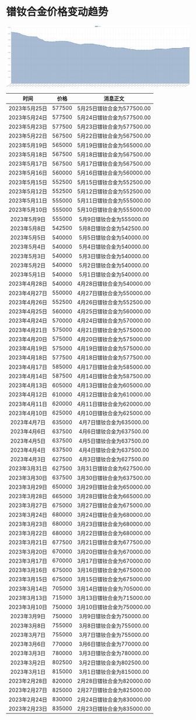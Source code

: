 # 镨钕合金价格变动趋势 



![praseodymiumNeodymiumAlloy-镨钕合金](../../img/praseodymiumNeodymiumAlloy.png)



| 时间 | 价格 | 消息正文 |
|:--:|:--:|:--:|
|2023年5月25日|577500|5月25日镨钕合金为577500.00|
|2023年5月24日|577500|5月24日镨钕合金为577500.00|
|2023年5月23日|577500|5月23日镨钕合金为577500.00|
|2023年5月22日|567500|5月22日镨钕合金为567500.00|
|2023年5月19日|565000|5月19日镨钕合金为565000.00|
|2023年5月18日|567500|5月18日镨钕合金为567500.00|
|2023年5月17日|567500|5月17日镨钕合金为567500.00|
|2023年5月16日|560000|5月16日镨钕合金为560000.00|
|2023年5月15日|552500|5月15日镨钕合金为552500.00|
|2023年5月12日|552500|5月12日镨钕合金为552500.00|
|2023年5月11日|555000|5月11日镨钕合金为555000.00|
|2023年5月10日|555000|5月10日镨钕合金为555000.00|
|2023年5月9日|555000|5月9日镨钕合金为555000.00|
|2023年5月8日|542500|5月8日镨钕合金为542500.00|
|2023年5月5日|540000|5月5日镨钕合金为540000.00|
|2023年5月4日|540000|5月4日镨钕合金为540000.00|
|2023年5月3日|540000|5月3日镨钕合金为540000.00|
|2023年5月2日|540000|5月2日镨钕合金为540000.00|
|2023年5月1日|540000|5月1日镨钕合金为540000.00|
|2023年4月28日|540000|4月28日镨钕合金为540000.00|
|2023年4月27日|550000|4月27日镨钕合金为550000.00|
|2023年4月26日|552500|4月26日镨钕合金为552500.00|
|2023年4月25日|560000|4月25日镨钕合金为560000.00|
|2023年4月24日|570000|4月24日镨钕合金为570000.00|
|2023年4月21日|575000|4月21日镨钕合金为575000.00|
|2023年4月20日|575000|4月20日镨钕合金为575000.00|
|2023年4月19日|575000|4月19日镨钕合金为575000.00|
|2023年4月18日|577500|4月18日镨钕合金为577500.00|
|2023年4月17日|585000|4月17日镨钕合金为585000.00|
|2023年4月14日|587500|4月14日镨钕合金为587500.00|
|2023年4月13日|605000|4月13日镨钕合金为605000.00|
|2023年4月12日|610000|4月12日镨钕合金为610000.00|
|2023年4月11日|620000|4月11日镨钕合金为620000.00|
|2023年4月10日|625000|4月10日镨钕合金为625000.00|
|2023年4月7日|635000|4月7日镨钕合金为635000.00|
|2023年4月6日|637500|4月6日镨钕合金为637500.00|
|2023年4月5日|637500|4月5日镨钕合金为637500.00|
|2023年4月4日|637500|4月4日镨钕合金为637500.00|
|2023年4月3日|627500|4月3日镨钕合金为627500.00|
|2023年3月31日|627500|3月31日镨钕合金为627500.00|
|2023年3月30日|637500|3月30日镨钕合金为637500.00|
|2023年3月29日|650000|3月29日镨钕合金为650000.00|
|2023年3月28日|665000|3月28日镨钕合金为665000.00|
|2023年3月27日|675000|3月27日镨钕合金为675000.00|
|2023年3月24日|680000|3月24日镨钕合金为680000.00|
|2023年3月23日|680000|3月23日镨钕合金为680000.00|
|2023年3月22日|680000|3月22日镨钕合金为680000.00|
|2023年3月21日|677500|3月21日镨钕合金为677500.00|
|2023年3月20日|670000|3月20日镨钕合金为670000.00|
|2023年3月17日|670000|3月17日镨钕合金为670000.00|
|2023年3月16日|675000|3月16日镨钕合金为675000.00|
|2023年3月15日|675000|3月15日镨钕合金为675000.00|
|2023年3月14日|705000|3月14日镨钕合金为705000.00|
|2023年3月13日|715000|3月13日镨钕合金为715000.00|
|2023年3月10日|750000|3月10日镨钕合金为750000.00|
|2023年3月9日|750000|3月9日镨钕合金为750000.00|
|2023年3月8日|755000|3月8日镨钕合金为755000.00|
|2023年3月7日|755000|3月7日镨钕合金为755000.00|
|2023年3月6日|770000|3月6日镨钕合金为770000.00|
|2023年3月3日|780000|3月3日镨钕合金为780000.00|
|2023年3月2日|802500|3月2日镨钕合金为802500.00|
|2023年3月1日|815000|3月1日镨钕合金为815000.00|
|2023年2月28日|820000|2月28日镨钕合金为820000.00|
|2023年2月27日|825000|2月27日镨钕合金为825000.00|
|2023年2月24日|830000|2月24日镨钕合金为830000.00|
|2023年2月23日|835000|2月23日镨钕合金为835000.00|